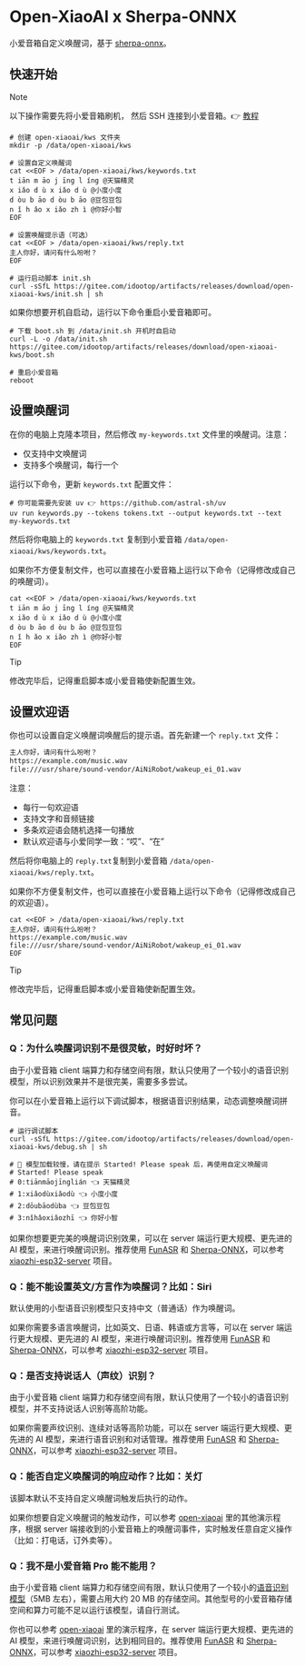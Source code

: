# Open-XiaoAI x Sherpa-ONNX

小爱音箱自定义唤醒词，基于 [sherpa-onnx](https://github.com/k2-fsa/sherpa-onnx)。

## 快速开始

> [!NOTE]
> 以下操作需要先将小爱音箱刷机， 然后 SSH 连接到小爱音箱。👉 [教程](../../docs/flash.md)

```shell
# 创建 open-xiaoai/kws 文件夹
mkdir -p /data/open-xiaoai/kws

# 设置自定义唤醒词
cat <<EOF > /data/open-xiaoai/kws/keywords.txt
t iān m āo j īng l íng @天猫精灵
x iǎo d ù x iǎo d ù @小度小度
d òu b āo d òu b āo @豆包豆包
n ǐ h ǎo x iǎo zh ì @你好小智
EOF

# 设置唤醒提示语（可选）
cat <<EOF > /data/open-xiaoai/kws/reply.txt
主人你好，请问有什么吩咐？
EOF

# 运行启动脚本 init.sh
curl -sSfL https://gitee.com/idootop/artifacts/releases/download/open-xiaoai-kws/init.sh | sh
```

如果你想要开机自启动，运行以下命令重启小爱音箱即可。

```shell
# 下载 boot.sh 到 /data/init.sh 开机时自启动
curl -L -o /data/init.sh https://gitee.com/idootop/artifacts/releases/download/open-xiaoai-kws/boot.sh

# 重启小爱音箱
reboot
```

## 设置唤醒词

在你的电脑上克隆本项目，然后修改 `my-keywords.txt` 文件里的唤醒词。注意：

- 仅支持中文唤醒词
- 支持多个唤醒词，每行一个

运行以下命令，更新 `keywords.txt` 配置文件：

```shell
# 你可能需要先安装 uv 👉 https://github.com/astral-sh/uv
uv run keywords.py --tokens tokens.txt --output keywords.txt --text my-keywords.txt
```

然后将你电脑上的 `keywords.txt` 复制到小爱音箱 `/data/open-xiaoai/kws/keywords.txt`。

如果你不方便复制文件，也可以直接在小爱音箱上运行以下命令（记得修改成自己的唤醒词）。

```shell
cat <<EOF > /data/open-xiaoai/kws/keywords.txt
t iān m āo j īng l íng @天猫精灵
x iǎo d ù x iǎo d ù @小度小度
d òu b āo d òu b āo @豆包豆包
n ǐ h ǎo x iǎo zh ì @你好小智
EOF
```

> [!TIP]
> 修改完毕后，记得重启脚本或小爱音箱使新配置生效。

## 设置欢迎语

你也可以设置自定义唤醒词唤醒后的提示语。首先新建一个 `reply.txt` 文件：

```txt
主人你好，请问有什么吩咐？
https://example.com/music.wav
file:///usr/share/sound-vendor/AiNiRobot/wakeup_ei_01.wav
```

注意：

- 每行一句欢迎语
- 支持文字和音频链接
- 多条欢迎语会随机选择一句播放
- 默认欢迎语与小爱同学一致：“哎”、“在”

然后将你电脑上的 `reply.txt`复制到小爱音箱 `/data/open-xiaoai/kws/reply.txt`。

如果你不方便复制文件，也可以直接在小爱音箱上运行以下命令（记得修改成自己的欢迎语）。

```shell
cat <<EOF > /data/open-xiaoai/kws/reply.txt
主人你好，请问有什么吩咐？
https://example.com/music.wav
file:///usr/share/sound-vendor/AiNiRobot/wakeup_ei_01.wav
EOF
```

> [!TIP]
> 修改完毕后，记得重启脚本或小爱音箱使新配置生效。

## 常见问题

### Q：为什么唤醒词识别不是很灵敏，时好时坏？

由于小爱音箱 client 端算力和存储空间有限，默认只使用了一个较小的语音识别模型，所以识别效果并不是很完美，需要多多尝试。

你可以在小爱音箱上运行以下调试脚本，根据语音识别结果，动态调整唤醒词拼音。

```shell
# 运行调试脚本
curl -sSfL https://gitee.com/idootop/artifacts/releases/download/open-xiaoai-kws/debug.sh | sh

# 🐢 模型加载较慢，请在提示 Started! Please speak 后，再使用自定义唤醒词
# Started! Please speak
# 0:tiānmāojīnglián 👈 天猫精灵
# 1:xiǎodùxiǎodù 👈 小度小度
# 2:dōubāodùba 👈 豆包豆包
# 3:nǐhǎoxiǎozhī 👈 你好小智
```

如果你想要更完美的唤醒词识别效果，可以在 server 端运行更大规模、更先进的 AI 模型，来进行唤醒词识别。推荐使用 [FunASR](https://github.com/modelscope/FunASR) 和 [Sherpa-ONNX](https://github.com/k2-fsa/sherpa-onnx)，可以参考 [xiaozhi-esp32-server](https://github.com/xinnan-tech/xiaozhi-esp32-server) 项目。

### Q：能不能设置英文/方言作为唤醒词？比如：Siri

默认使用的小型语音识别模型只支持中文（普通话）作为唤醒词。

如果你需要多语言唤醒词，比如英文、日语、韩语或方言等，可以在 server 端运行更大规模、更先进的 AI 模型，来进行唤醒词识别。推荐使用 [FunASR](https://github.com/modelscope/FunASR) 和 [Sherpa-ONNX](https://github.com/k2-fsa/sherpa-onnx)，可以参考 [xiaozhi-esp32-server](https://github.com/xinnan-tech/xiaozhi-esp32-server) 项目。

### Q：是否支持说话人（声纹）识别？

由于小爱音箱 client 端算力和存储空间有限，默认只使用了一个较小的语音识别模型，并不支持说话人识别等高阶功能。

如果你需要声纹识别、连续对话等高阶功能，可以在 server 端运行更大规模、更先进的 AI 模型，来进行语音识别和对话管理。推荐使用 [FunASR](https://github.com/modelscope/FunASR) 和 [Sherpa-ONNX](https://github.com/k2-fsa/sherpa-onnx)，可以参考 [xiaozhi-esp32-server](https://github.com/xinnan-tech/xiaozhi-esp32-server) 项目。

### Q：能否自定义唤醒词的响应动作？比如：关灯

该脚本默认不支持自定义唤醒词触发后执行的动作。

如果你想要自定义唤醒词的触发动作，可以参考 [open-xiaoai](https://github.com/idootop/open-xiaoai) 里的其他演示程序，根据 server 端接收到的小爱音箱上的唤醒词事件，实时触发任意自定义操作（比如：打电话，订外卖等）。

### Q：我不是小爱音箱 Pro 能不能用？

由于小爱音箱 client 端算力和存储空间有限，默认只使用了一个较小的[语音识别模型](https://k2-fsa.github.io/sherpa/onnx/kws/pretrained_models/index.html#sherpa-onnx-kws-pre-trained-models)（5MB 左右），需要占用大约 20 MB 的存储空间。其他型号的小爱音箱存储空间和算力可能不足以运行该模型，请自行测试。

你也可以参考 [open-xiaoai](https://github.com/idootop/open-xiaoai) 里的演示程序，在 server 端运行更大规模、更先进的 AI 模型，来进行唤醒词识别，达到相同目的。推荐使用 [FunASR](https://github.com/modelscope/FunASR) 和 [Sherpa-ONNX](https://github.com/k2-fsa/sherpa-onnx)，可以参考 [xiaozhi-esp32-server](https://github.com/xinnan-tech/xiaozhi-esp32-server) 项目。